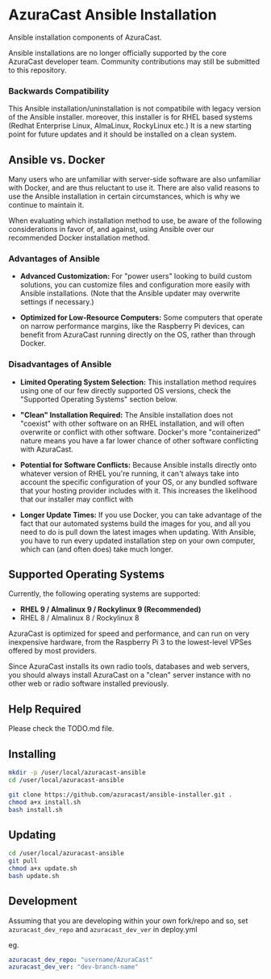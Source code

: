 # AzuraCast Ansible Installation

Ansible installation components of AzuraCast.

Ansible installations are no longer officially supported by the core AzuraCast developer team. Community contributions may still be submitted to this repository.


### Backwards Compatibility

This Ansible installation/uninstallation is not compatibile with legacy version of the Ansible installer. moreover, this installer is for RHEL based systems (Redhat Enterprise Linux, AlmaLinux, RockyLinux etc.)
It is a new starting point for future updates and it should be installed on a clean system.


## Ansible vs. Docker

Many users who are unfamiliar with server-side software are also unfamiliar with Docker, and are thus reluctant to use it. There are also valid reasons to use the Ansible installation in certain circumstances, which is why we continue to maintain it.

When evaluating which installation method to use, be aware of the following considerations in favor of, and against, using Ansible over our recommended Docker installation method.

### Advantages of Ansible

- **Advanced Customization:** For "power users" looking to build custom solutions, you can customize files and configuration more easily with Ansible installations. (Note that the Ansible updater may overwrite settings if necessary.)

- **Optimized for Low-Resource Computers:** Some computers that operate on narrow performance margins, like the Raspberry Pi devices, can benefit from AzuraCast running directly on the OS, rather than through Docker.

### Disadvantages of Ansible

- **Limited Operating System Selection:** This installation method requires using one of our few directly supported OS versions, check the "Supported Operating Systems" section below.

- **"Clean" Installation Required:** The Ansible installation does not "coexist" with other software on an RHEL installation, and will often overwrite or conflict with other software. Docker's more "containerized" nature means you have a far lower chance of other software conflicting with AzuraCast.

- **Potential for Software Conflicts:** Because Ansible installs directly onto whatever version of RHEL you're running, it can't always take into account the specific configuration of your OS, or any bundled software that your hosting provider includes with it. This increases the likelihood that our installer may conflict with 

- **Longer Update Times:** If you use Docker, you can take advantage of the fact that our automated systems build the images for you, and all you need to do is pull down the latest images when updating. With Ansible, you have to run every updated installation step on your own computer, which can (and often does) take much longer.

## Supported Operating Systems

Currently, the following operating systems are supported:

- **RHEL 9 / Almalinux 9 / Rockylinux 9 (Recommended)**
- RHEL 8 / Almalinux 8 / Rockylinux 8


AzuraCast is optimized for speed and performance, and can run on very inexpensive hardware, from the Raspberry Pi 3 to the lowest-level VPSes offered by most providers.

Since AzuraCast installs its own radio tools, databases and web servers, you should always install AzuraCast on a "clean" server instance with no other web or radio software installed previously.

## Help Required

Please check the TODO.md file.

## Installing

```bash
mkdir -p /user/local/azuracast-ansible
cd /user/local/azuracast-ansible

git clone https://github.com/azuracast/ansible-installer.git .
chmod a+x install.sh
bash install.sh
```

## Updating

```bash
cd /user/local/azuracast-ansible
git pull
chmod a+x update.sh
bash update.sh
```


## Development

Assuming that you are developing within your own fork/repo and so, set `azuracast_dev_repo` and `azuracast_dev_ver` in deploy.yml

eg.
```yml
azuracast_dev_repo: "username/AzuraCast"
azuracast_dev_ver: "dev-branch-name"
```
